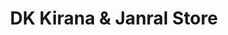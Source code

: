 ---
title: "DK Kirana & Janral Store"
url: /khurai/dk-kirana-and-janral-store/
shop: supermarket
---